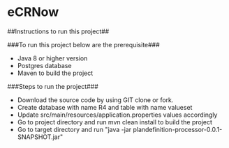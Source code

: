 # eCRNow
##Instructions to run this project##

###To run this project below are the prerequisite###
* Java 8 or higher version
* Postgres database
* Maven to build the project

###Steps to run the project###
* Download the source code by using GIT clone or fork.
* Create database with name R4 and table with name valueset
* Update src/main/resources/application.properties values accordingly
* Go to project directory and run mvn clean install to build the project
* Go to target directory and run "java -jar plandefinition-processor-0.0.1-SNAPSHOT.jar"


